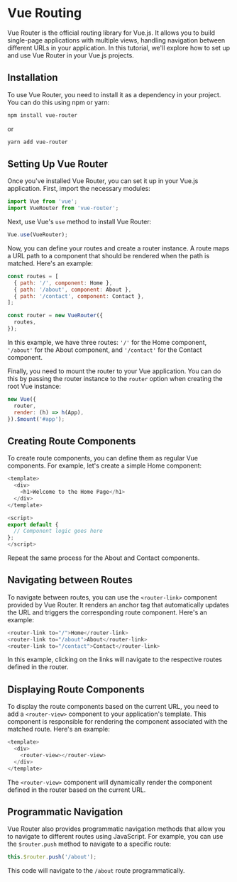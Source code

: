 # Vue Routing

Vue Router is the official routing library for Vue.js. It allows you to build single-page applications with multiple views, handling navigation between different URLs in your application. In this tutorial, we'll explore how to set up and use Vue Router in your Vue.js projects.

## Installation

To use Vue Router, you need to install it as a dependency in your project. You can do this using npm or yarn:

```bash
npm install vue-router
```

or

```bash
yarn add vue-router
```

## Setting Up Vue Router

Once you've installed Vue Router, you can set it up in your Vue.js application. First, import the necessary modules:

```javascript
import Vue from 'vue';
import VueRouter from 'vue-router';
```

Next, use Vue's `use` method to install Vue Router:

```javascript
Vue.use(VueRouter);
```

Now, you can define your routes and create a router instance. A route maps a URL path to a component that should be rendered when the path is matched. Here's an example:

```javascript
const routes = [
  { path: '/', component: Home },
  { path: '/about', component: About },
  { path: '/contact', component: Contact },
];

const router = new VueRouter({
  routes,
});
```

In this example, we have three routes: `'/'` for the Home component, `'/about'` for the About component, and `'/contact'` for the Contact component.

Finally, you need to mount the router to your Vue application. You can do this by passing the router instance to the `router` option when creating the root Vue instance:

```javascript
new Vue({
  router,
  render: (h) => h(App),
}).$mount('#app');
```

## Creating Route Components

To create route components, you can define them as regular Vue components. For example, let's create a simple Home component:

```javascript
<template>
  <div>
    <h1>Welcome to the Home Page</h1>
  </div>
</template>

<script>
export default {
  // Component logic goes here
};
</script>
```

Repeat the same process for the About and Contact components.

## Navigating between Routes

To navigate between routes, you can use the `<router-link>` component provided by Vue Router. It renders an anchor tag that automatically updates the URL and triggers the corresponding route component. Here's an example:

```javascript
<router-link to="/">Home</router-link>
<router-link to="/about">About</router-link>
<router-link to="/contact">Contact</router-link>
```

In this example, clicking on the links will navigate to the respective routes defined in the router.

## Displaying Route Components

To display the route components based on the current URL, you need to add a `<router-view>` component to your application's template. This component is responsible for rendering the component associated with the matched route. Here's an example:

```javascript
<template>
  <div>
    <router-view></router-view>
  </div>
</template>
```

The `<router-view>` component will dynamically render the component defined in the router based on the current URL.

## Programmatic Navigation

Vue Router also provides programmatic navigation methods that allow you to navigate to different routes using JavaScript. For example, you can use the `$router.push` method to navigate to a specific route:

```javascript
this.$router.push('/about');
```

This code will navigate to the `/about` route programmatically.


